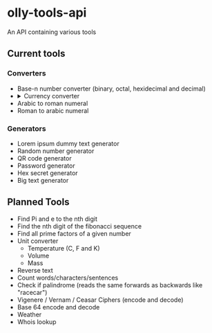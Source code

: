 # olly-tools-api
An API containing various tools

## Current tools
### Converters
- Base-n number converter (binary, octal, hexidecimal and decimal)
- <details>
    <summary>Currency converter</summary>
    <h3>Supported currencies</h3>
    <table>
        <tr>
            <td>- 1INCH<br>- ADA<br>- AED<br>- AFN<br>- ALGO<br>- ALL<br>- AMD<br>- ANG<br>- AOA<br>- ARS<br>- ATOM<br>- AUD<br>- AVAX<br>- AWG<br>- AZN<br>- BAM<br>- BBD<br>- BCH<br>- BDT<br>- BGN<br>- BHD<br>- BIF<br>- BMD<br>- BNB<br>- BND<br>- BOB</td>
            <td>- BRL<br>- BSD<br>- BTC<br>- BTN<br>- BUSD<br>- BWP<br>- BYN<br>- BYR<br>- BZD<br>- CAD<br>- CDF<br>- CHF<br>- CHZ<br>- CLF<br>- CLP<br>- CNY<br>- COP<br>- CRC<br>- CRO<br>- CUC<br>- CUP<br>- CVE<br>- CZK<br>- DAI<br>- DJF<br>- DKK</td>
            <td>- DOGE<br>- DOP<br>- DOT<br>- DZD<br>- EGLD<br>- EGP<br>- ENJ<br>- ERN<br>- ETB<br>- ETC<br>- ETH<br>- EUR<br>- FIL<br>- FJD<br>- FKP<br>- FTT<br>- GBP<br>- GEL<br>- GGP<br>- GHS<br>- GIP<br>- GMD<br>- GNF<br>- GRT<br>- GTQ<br>- GYD</td>
            <td>- HKD<br>- HNL<br>- HRK<br>- HTG<br>- HUF<br>- ICP<br>- IDR<br>- ILS<br>- IMP<br>- INJ<br>- INR<br>- IQD<br>- IRR<br>- ISK<br>- JEP<br>- JMD<br>- JOD<br>- JPY<br>- KES<br>- KGS<br>- KHR<br>- KMF<br>- KPW<br>- KRW<br>- KSM<br>- KWD</td>
            <td>- KYD<br>- KZT<br>- LAK<br>- LBP<br>- LINK<br>- LKR<br>- LRD<br>- LSL<br>- LTC<br>- LTL<br>- LUNA<br>- LVL<br>- LYD<br>- MAD<br>- MATIC<br>- MDL<br>- MGA<br>- MKD<br>- MMK<br>- MNT<br>- MOP<br>- MRO<br>- MUR<br>- MVR<br>- MWK<br>- MXN</td>
            <td>- MYR<br>- MZN<br>- NAD<br>- NGN<br>- NIO<br>- NOK<br>- NPR<br>- NZD<br>- OMR<br>- ONE<br>- PAB<br>- PEN<br>- PGK<br>- PHP<br>- PKR<br>- PLN<br>- PYG<br>- QAR<br>- RON<br>- RSD<br>- RUB<br>- RWF<br>- SAR<br>- SBD<br>- SCR<br>- SDG</td>
            <td>- SEK<br>- SGD<br>- SHIB<br>- SHP<br>- SLL<br>- SOL<br>- SOS<br>- SRD<br>- STD<br>- SVC<br>- SYP<br>- SZL<br>- THB<br>- THETA<br>- TJS<br>- TMT<br>- TND<br>- TOP<br>- TRX<br>- TRY<br>- TTD<br>- TWD<br>- TZS<br>- UAH<br>- UGX<br>- UNI</td>
            <td>- USD<br>- USDC<br>- USDT<br>- UYU<br>- UZS<br>- VEF<br>- VET<br>- VND<br>- VUV<br>- WBTC<br>- WST<br>- XAF<br>- XAG<br>- XAU<br>- XCD<br>- XDR<br>- XLM<br>- XMR<br>- XOF<br>- XPF<br>- XRP<br>- YER<br>- ZAR<br>- ZMK<br>- ZMW<br>- ZWL</td>
        </tr>
    </table>
    </details>
- Arabic to roman numeral
- Roman to arabic numeral


### Generators
- Lorem ipsum dummy text generator
- Random number generator
- QR code generator
- Password generator
- Hex secret generator
- Big text generator


## Planned Tools
- Find Pi and e to the nth digit
- Find the nth digit of the fibonacci sequence
- Find all prime factors of a given number
- Unit converter
  - Temperature (C, F and K)
  - Volume
  - Mass
- Reverse text
- Count words/characters/sentences
- Check if palindrome (reads the same forwards as backwards like "racecar")
- Vigenere / Vernam / Ceasar Ciphers (encode and decode)
- Base 64 encode and decode
- Weather
- Whois lookup